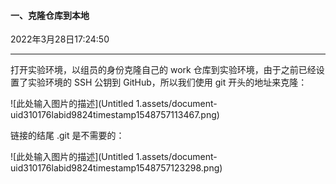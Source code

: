 #### 一、克隆仓库到本地

2022年3月28日17:24:50

---

打开实验环境，以组员的身份克隆自己的 work 仓库到实验环境，由于之前已经设置了实验环境的 SSH 公钥到 GitHub，所以我们使用 git 开头的地址来克隆：

![此处输入图片的描述](Untitled 1.assets/document-uid310176labid9824timestamp1548757113467.png)

链接的结尾 .git 是不需要的：

![此处输入图片的描述](Untitled 1.assets/document-uid310176labid9824timestamp1548757123298.png)